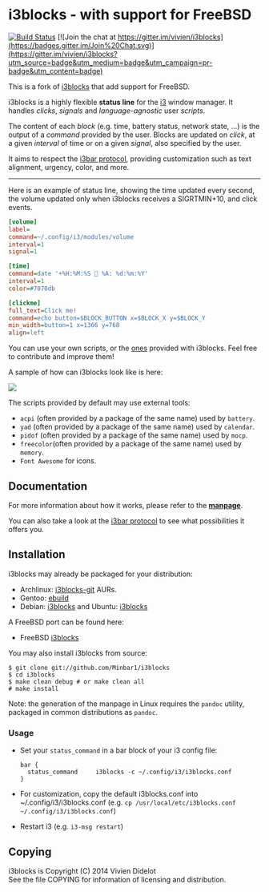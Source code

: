 # i3blocks - with support for FreeBSD

[![Build Status](https://travis-ci.org/vivien/i3blocks.svg?branch=master)](https://travis-ci.org/vivien/i3blocks)
[![Join the chat at https://gitter.im/vivien/i3blocks](https://badges.gitter.im/Join%20Chat.svg)](https://gitter.im/vivien/i3blocks?utm_source=badge&utm_medium=badge&utm_campaign=pr-badge&utm_content=badge)

This is a fork of [i3blocks](https://github.com/vivien/i3blocks) that add
support for FreeBSD.

i3blocks is a highly flexible **status line** for the [i3](http://i3wm.org)
window manager. It handles *clicks*, *signals* and *language-agnostic* user
*scripts*.

The content of each *block* (e.g. time, battery status, network state, ...) is
the output of a *command* provided by the user. Blocks are updated on *click*,
at a given *interval* of time or on a given *signal*, also specified by the
user.

It aims to respect the
[i3bar protocol](http://i3wm.org/docs/i3bar-protocol.html), providing
customization such as text alignment, urgency, color, and more.

- - -

Here is an example of status line, showing the time updated every second,
the volume updated only when i3blocks receives a SIGRTMIN+10, and click events.

```` ini
[volume]
label=
command=~/.config/i3/modules/volume
interval=1
signal=1

[time]
command=date '+%H:%M:%S  %A: %d:%m:%Y'
interval=1
color=#7070db

[clickme]
full_text=Click me!
command=echo button=$BLOCK_BUTTON x=$BLOCK_X y=$BLOCK_Y
min_width=button=1 x=1366 y=768
align=left
````

You can use your own scripts, or the
[ones](https://github.com/Minbar1/i3blocks/tree/master/scripts) provided with
i3blocks. Feel free to contribute and improve them!

A sample of how can i3blocks look like is here:

![](https://image.ibb.co/jd68Vz/i3blocks_freebsd.png)

The scripts provided by default may use external tools:

  * `acpi` (often provided by a package of the same name) used by `battery`.
  * `yad` (often provided by a package of the same name) used by `calendar`.
  * `pidof` (often provided by a package of the same name) used by `mocp`.
  * `freecolor`(often provided by a package of the same name) used by `memory`.
  * `Font Awesome` for icons.

## Documentation

For more information about how it works, please refer to the
[**manpage**](https://github.com/Minbar1/i3blocks/blob/bsd/i3blocks.1.md).

You can also take a look at the
[i3bar protocol](http://i3wm.org/docs/i3bar-protocol.html) to see what
possibilities it offers you.

## Installation

i3blocks may already be packaged for your distribution:

  * Archlinux: [i3blocks-git](https://aur.archlinux.org/packages/i3blocks-git) AURs.
  * Gentoo: [ebuild](https://github.com/Sabayon-Labs/spike-community-overlay/tree/master/x11-misc/i3blocks)
  * Debian: [i3blocks](https://packages.debian.org/i3blocks) and Ubuntu: [i3blocks](http://packages.ubuntu.com/i3blocks)

A FreeBSD port can be found here:
  * FreeBSD [i3blocks](https://github.com/Minbar1/freebsd-ports/tree/master/x11/i3blocks)

You may also install i3blocks from source:

    $ git clone git://github.com/Minbar1/i3blocks
    $ cd i3blocks
    $ make clean debug # or make clean all
    # make install

Note: the generation of the manpage in Linux requires the `pandoc` utility, packaged in
common distributions as `pandoc`.

### Usage

  * Set your `status_command` in a bar block of your i3 config file:

        bar {
          status_command     i3blocks -c ~/.config/i3/i3blocks.conf
        }

  * For customization, copy the default i3blocks.conf into ~/.config/i3/i3blocks.conf
    (e.g. `cp /usr/local/etc/i3blocks.conf ~/.config/i3/i3blocks.conf`)
  * Restart i3 (e.g. `i3-msg restart`)

## Copying

i3blocks is Copyright (C) 2014 Vivien Didelot<br />
See the file COPYING for information of licensing and distribution.
